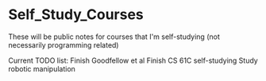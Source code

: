 # Self_Study_Courses
These will be public notes for courses that I'm self-studying (not necessarily programming related)

Current TODO list:
Finish Goodfellow et al
Finish CS 61C self-studying
Study robotic manipulation
